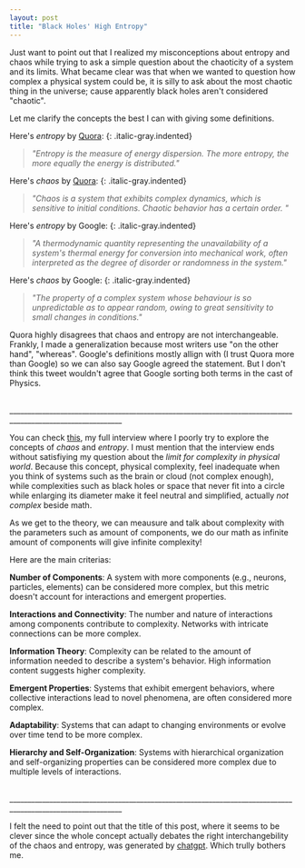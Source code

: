 ```yaml
---
layout: post
title: "Black Holes' High Entropy"
---
```


Just want to point out that I realized my misconceptions about entropy and chaos while trying to ask a simple question about the chaoticity of a system and its limits. What became clear was that when we wanted to question how complex a physical system could be, it is silly to ask about the most chaotic thing in the universe; cause apparently black holes aren't considered "chaotic".

Let me clarify the concepts the best I can with giving some definitions.

Here's *entropy* by [Quora][Quora]:
{: .italic-gray.indented}
> *"Entropy is the measure of energy dispersion. The more entropy, the more equally the energy is distributed."*

Here's *chaos* by [Quora][Quora]:
{: .italic-gray.indented}
> *"Chaos is a system that exhibits complex dynamics, which is sensitive to initial conditions. Chaotic behavior has a certain order. "*

Here's *entropy* by Google:
{: .italic-gray.indented}
> *"A thermodynamic quantity representing the unavailability of a system's thermal energy for conversion into mechanical work, often interpreted as the degree of disorder or randomness in the system."*

Here's *chaos* by Google:
{: .italic-gray.indented}
> *"The property of a complex system whose behaviour is so unpredictable as to appear random, owing to great sensitivity to small changes in conditions."*

Quora highly disagrees that chaos and entropy are not interchangeable. Frankly, I made a generalization because most writers use "on the other hand", "whereas". Google's definitions mostly allign with (I trust Quora more than Google) so we can also say Google agreed the statement. But I don't think this tweet wouldn't agree that Google sorting both terms in the cast of Physics.

<br>
_____________________________________________________________________________________________________________

<br>

You can check [this][chatgpt], my full interview where I poorly try to explore the concepts of *chaos* and *entropy*.	I must mention that the interview ends without satisfiying my question about the *limit for complexity in physical world*. Because this concept, physical complexity, feel inadequate when you think of systems such as the brain or cloud (not complex enough), while complexities such as black holes or space that never fit into a circle while enlarging its diameter make it feel neutral and simplified, actually *not complex* beside math.

As we get to the theory, we can meausure and talk about complexity with the parameters such as amount of components, we do our math as infinite amount of components will give infinite complexity! 

Here are the main criterias:

__Number of Components__: A system with more components (e.g., neurons, particles, elements) can be considered more complex, but this metric doesn't account for interactions and emergent properties.

__Interactions and Connectivity__: The number and nature of interactions among components contribute to complexity. Networks with intricate connections can be more complex.

__Information Theory__: Complexity can be related to the amount of information needed to describe a system's behavior. High information content suggests higher complexity.

__Emergent Properties__: Systems that exhibit emergent behaviors, where collective interactions lead to novel phenomena, are often considered more complex.

__Adaptability__: Systems that can adapt to changing environments or evolve over time tend to be more complex.

__Hierarchy and Self-Organization__: Systems with hierarchical organization and self-organizing properties can be considered more complex due to multiple levels of interactions.

<br>
_____________________________________________________________________________________________________________

<br>

I felt the need to point out that the title of this post, where it seems to be clever since the whole concept actually debates the right interchangebility of the chaos and entropy, was generated by [chatgpt][chatgpt]. Which trully bothers me.


[Quora]: https://www.quora.com/What-is-the-difference-between-entropy-and-chaos
[chatgpt]: https://chat.openai.com/share/5447bd97-3859-4a34-afbd-04f514c741be
[chatgpt]: https://www.reddit.com/r/Frontend/comments/zjggzq/should_we_be_worried_about_chatgpt_or_other_ai/